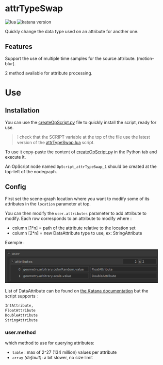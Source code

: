 # attrTypeSwap

![lua](https://img.shields.io/badge/Lua-any-000090?logo=lua&logoColor=white)
![katana version](https://img.shields.io/badge/Katana-any-FCB123?logo=katana&logoColor=white)

Quickly change the data type used on an attribute for another one.

## Features

Support the use of multiple time samples for the source attribute. (motion-blur).

2 method available for attribute processing.

# Use

## Installation

You can use the [createOpScript.py](createOpScript.py) file to quickly 
install the script, ready for use.

> ❕ check that the SCRIPT variable at the top of the file use the latest version
> of the [attrTypeSwap.lua](attrTypeSwap.lua) script.

To use it copy-paste the content of [createOpScript.py](createOpScript.py)
in the Python tab and execute it.

An OpScript node named `OpScript_attrTypeSwap_1` should be created at the top-left 
of the nodegraph.

## Config

First set the scene-graph location where you want to modify some of its attributes
in the `location` parameter at top.

You can then modify the `user.attributes` parameter to add attribute to modify.
Each row corresponds to an attribute to modify where :

- column [1*n] = path of the attribute relative to the location set 
- column [2*n] = new DataAttribute type to use, ex: StringAttribute

Exemple : 

![opscript interface screenshot](img.png)

List of DataAttribute can be found on
[the Katana documentation](https://learn.foundry.com/katana/5.0/dev-guide/OpsAndOpScript/Attributes/OpScript.html#IntAttribute)
but the script supports :

```
IntAttribute,
FloatAttribute
DoubleAttribute
StringAttribute
```

### user.method

which method to use for querying attributes:
- `table` : max of 2^27 (134 million) values per attribute
- `array` _(default)_: a bit slower, no size limit 

